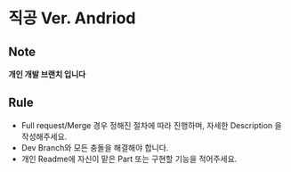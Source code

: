 # 직공 Ver. Andriod 
## Note
**개인 개발 브랜치 입니다**

## Rule
- Full request/Merge 경우 정해진 절차에 따라 진행하며, 자세한 Description 을 작성해주세요.
- Dev Branch와 모든 충돌을 해결해야 합니다.
- 개인 Readme에 자신이 맡은 Part 또는 구현할 기능을 적어주세요.

